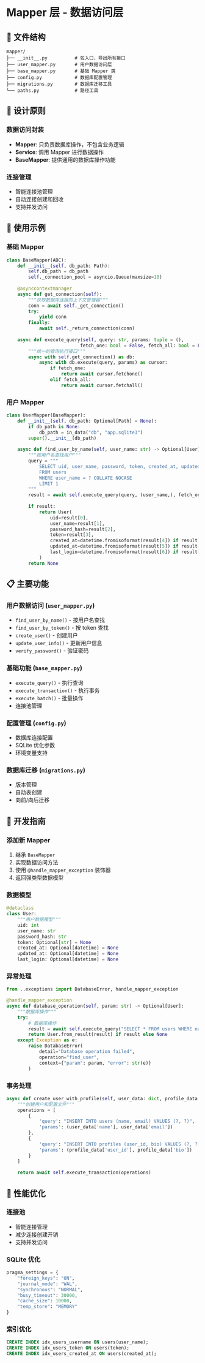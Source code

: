 # Mapper 层 - 数据访问层

## 📁 文件结构

```
mapper/
├── __init__.py          # 包入口，导出所有接口
├── user_mapper.py       # 用户数据访问层
├── base_mapper.py       # 基础 Mapper 类
├── config.py            # 数据库配置管理
├── migrations.py        # 数据库迁移工具
└── paths.py             # 路径工具
```

## 🎯 设计原则

### 数据访问封装
- **Mapper**: 只负责数据库操作，不包含业务逻辑
- **Service**: 调用 Mapper 进行数据操作
- **BaseMapper**: 提供通用的数据库操作功能

### 连接管理
- 智能连接池管理
- 自动连接创建和回收
- 支持并发访问

## 🚀 使用示例

### 基础 Mapper
```python
class BaseMapper(ABC):
    def __init__(self, db_path: Path):
        self.db_path = db_path
        self._connection_pool = asyncio.Queue(maxsize=10)
    
    @asynccontextmanager
    async def get_connection(self):
        """获取数据库连接的上下文管理器"""
        conn = await self._get_connection()
        try:
            yield conn
        finally:
            await self._return_connection(conn)
    
    async def execute_query(self, query: str, params: tuple = (), 
                           fetch_one: bool = False, fetch_all: bool = False):
        """统一的查询执行接口"""
        async with self.get_connection() as db:
            async with db.execute(query, params) as cursor:
                if fetch_one:
                    return await cursor.fetchone()
                elif fetch_all:
                    return await cursor.fetchall()
```

### 用户 Mapper
```python
class UserMapper(BaseMapper):
    def __init__(self, db_path: Optional[Path] = None):
        if db_path is None:
            db_path = in_data("db", "app.sqlite3")
        super().__init__(db_path)
    
    async def find_user_by_name(self, user_name: str) -> Optional[User]:
        """按用户名查找用户"""
        query = """
            SELECT uid, user_name, password, token, created_at, updated_at, last_login 
            FROM users 
            WHERE user_name = ? COLLATE NOCASE 
            LIMIT 1
        """
        result = await self.execute_query(query, (user_name,), fetch_one=True)
        
        if result:
            return User(
                uid=result[0],
                user_name=result[1],
                password_hash=result[2],
                token=result[3],
                created_at=datetime.fromisoformat(result[4]) if result[4] else None,
                updated_at=datetime.fromisoformat(result[5]) if result[5] else None,
                last_login=datetime.fromisoformat(result[6]) if result[6] else None
            )
        return None
```

## 📋 主要功能

### 用户数据访问 (`user_mapper.py`)
- `find_user_by_name()` - 按用户名查找
- `find_user_by_token()` - 按 token 查找
- `create_user()` - 创建用户
- `update_user_info()` - 更新用户信息
- `verify_password()` - 验证密码

### 基础功能 (`base_mapper.py`)
- `execute_query()` - 执行查询
- `execute_transaction()` - 执行事务
- `execute_batch()` - 批量操作
- 连接池管理

### 配置管理 (`config.py`)
- 数据库连接配置
- SQLite 优化参数
- 环境变量支持

### 数据库迁移 (`migrations.py`)
- 版本管理
- 自动表创建
- 向前/向后迁移

## 🔧 开发指南

### 添加新 Mapper
1. 继承 `BaseMapper`
2. 实现数据访问方法
3. 使用 `@handle_mapper_exception` 装饰器
4. 返回强类型数据模型

### 数据模型
```python
@dataclass
class User:
    """用户数据模型"""
    uid: int
    user_name: str
    password_hash: str
    token: Optional[str] = None
    created_at: Optional[datetime] = None
    updated_at: Optional[datetime] = None
    last_login: Optional[datetime] = None
```

### 异常处理
```python
from ..exceptions import DatabaseError, handle_mapper_exception

@handle_mapper_exception
async def database_operation(self, param: str) -> Optional[User]:
    """数据库操作"""
    try:
        # 数据库操作
        result = await self.execute_query("SELECT * FROM users WHERE name = ?", (param,), fetch_one=True)
        return User.from_result(result) if result else None
    except Exception as e:
        raise DatabaseError(
            detail="Database operation failed",
            operation="find_user",
            context={"param": param, "error": str(e)}
        )
```

### 事务处理
```python
async def create_user_with_profile(self, user_data: dict, profile_data: dict) -> bool:
    """创建用户和配置文件"""
    operations = [
        {
            'query': "INSERT INTO users (name, email) VALUES (?, ?)",
            'params': (user_data['name'], user_data['email'])
        },
        {
            'query': "INSERT INTO profiles (user_id, bio) VALUES (?, ?)",
            'params': (profile_data['user_id'], profile_data['bio'])
        }
    ]
    
    return await self.execute_transaction(operations)
```

## 🚀 性能优化

### 连接池
- 智能连接管理
- 减少连接创建开销
- 支持并发访问

### SQLite 优化
```python
pragma_settings = {
    "foreign_keys": "ON",
    "journal_mode": "WAL",
    "synchronous": "NORMAL",
    "busy_timeout": 30000,
    "cache_size": 10000,
    "temp_store": "MEMORY"
}
```

### 索引优化
```sql
CREATE INDEX idx_users_username ON users(user_name);
CREATE INDEX idx_users_token ON users(token);
CREATE INDEX idx_users_created_at ON users(created_at);
```
